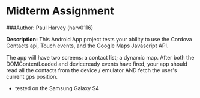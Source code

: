 # Midterm Assignment

###Author: Paul Harvey (harv0116)

**Description:** This Android App project tests your ability to use the Cordova Contacts api, Touch events, and the Google Maps Javascript API.

The app will have two screens: a contact list; a dynamic map. After both the DOMContentLoaded and deviceready events have fired, your app should read all the contacts from the device / emulator AND fetch the user's current gps position.

- tested on the Samsung Galaxy S4

